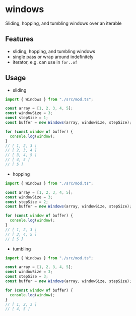 # windows

Sliding, hopping, and tumbling windows over an iterable



## Features

- sliding, hopping, and tumbling windows
- single pass or wrap around indefinitely
- iterator, e.g. can use in `for..of`



## Usage

- sliding

```ts
import { Windows } from "./src/mod.ts";

const array = [1, 2, 3, 4, 5];
const windowSize = 3;
const stepSize = 1;
const buffer = new Windows(array, windowSize, stepSize);

for (const window of buffer) {
  console.log(window);
}
// [ 1, 2, 3 ]
// [ 2, 3, 4 ]
// [ 3, 4, 5 ]
// [ 4, 5 ]
// [ 5 ]
```

- hopping

```ts
import { Windows } from "./src/mod.ts";

const array = [1, 2, 3, 4, 5];
const windowSize = 3;
const stepSize = 2;
const buffer = new Windows(array, windowSize, stepSize);

for (const window of buffer) {
  console.log(window);
}
// [ 1, 2, 3 ]
// [ 3, 4, 5 ]
// [ 5 ]
```

- tumbling

```ts
import { Windows } from "./src/mod.ts";

const array = [1, 2, 3, 4, 5];
const windowSize = 3;
const stepSize = 3;
const buffer = new Windows(array, windowSize, stepSize);

for (const window of buffer) {
  console.log(window);
}
// [ 1, 2, 3 ]
// [ 4, 5 ]
```
